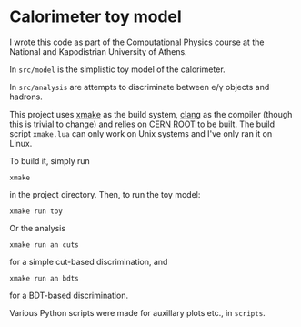 # Calorimeter toy model

I wrote this code as part of the Computational Physics course at the National and Kapodistrian University of Athens.

In `src/model` is the simplistic toy model of the calorimeter.

In `src/analysis` are attempts to discriminate between e/γ objects and hadrons.

This project uses [xmake](https://xmake.io/#/) as the build system, [clang](https://clang.llvm.org/) as the compiler (though this is trivial to change) and relies on [CERN ROOT](https://root.cern/) to be built. The build script `xmake.lua` can only work on Unix systems and I've only ran it on Linux.

To build it, simply run
```
xmake
```
in the project directory. Then, to run the toy model:
```
xmake run toy
```
Or the analysis
```
xmake run an cuts
```
for a simple cut-based discrimination, and
```
xmake run an bdts
```
for a BDT-based discrimination.

Various Python scripts were made for auxillary plots etc., in `scripts`.